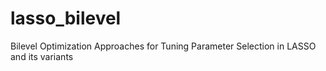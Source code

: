 # lasso_bilevel
Bilevel Optimization Approaches for Tuning Parameter Selection in LASSO and its variants

